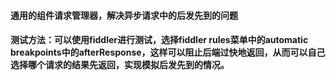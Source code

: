 #### 通用的组件请求管理器，解决异步请求中的后发先到的问题
#### 测试方法：可以使用fiddler进行测试，选择fiddler rules菜单中的automatic breakpoints中的afterResponse，这样可以阻止后端过快地返回，从而可以自己选择哪个请求的结果先返回，实现模拟后发先到的情况。
